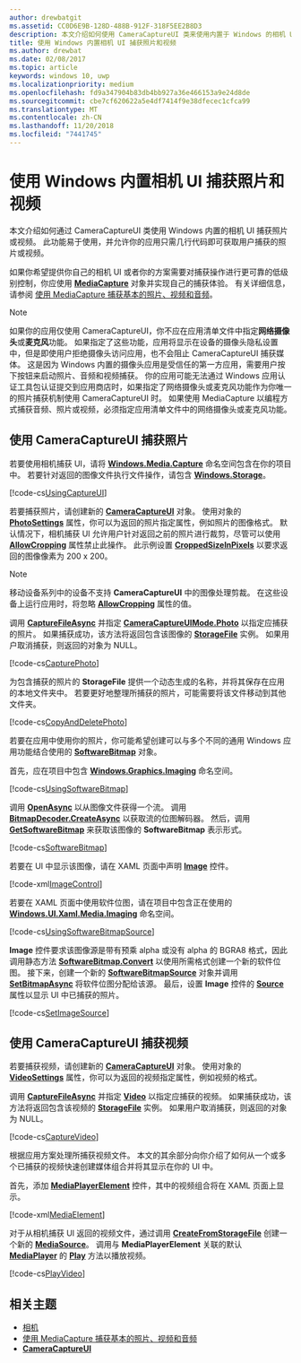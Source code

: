 ```yaml
---
author: drewbatgit
ms.assetid: CC0D6E9B-128D-488B-912F-318F5EE2B8D3
description: 本文介绍如何使用 CameraCaptureUI 类来使用内置于 Windows 的相机 UI 捕获照片或视频。
title: 使用 Windows 内置相机 UI 捕获照片和视频
ms.author: drewbat
ms.date: 02/08/2017
ms.topic: article
keywords: windows 10, uwp
ms.localizationpriority: medium
ms.openlocfilehash: fd9a347904b83db4bb927a36e466153a9e24d8de
ms.sourcegitcommit: cbe7cf620622a5e4df7414f9e38dfecec1cfca99
ms.translationtype: MT
ms.contentlocale: zh-CN
ms.lasthandoff: 11/20/2018
ms.locfileid: "7441745"
---
```

# <a name="capture-photos-and-video-with-windows-built-in-camera-ui"></a>使用 Windows 内置相机 UI 捕获照片和视频



本文介绍如何通过 CameraCaptureUI 类使用 Windows 内置的相机 UI 捕获照片或视频。 此功能易于使用，并允许你的应用只需几行代码即可获取用户捕获的照片或视频。

如果你希望提供你自己的相机 UI 或者你的方案需要对捕获操作进行更可靠的低级别控制，你应使用 [**MediaCapture**](https://msdn.microsoft.com/library/windows/apps/br241124) 对象并实现自己的捕获体验。 有关详细信息，请参阅 [使用 MediaCapture 捕获基本的照片、视频和音频](basic-photo-video-and-audio-capture-with-MediaCapture.md)。

> [!NOTE]
> 如果你的应用仅使用 CameraCaptureUI，你不应在应用清单文件中指定**网络摄像头**或**麦克风**功能。 如果指定了这些功能，应用将显示在设备的摄像头隐私设置中，但是即使用户拒绝摄像头访问应用，也不会阻止 CameraCaptureUI 捕获媒体。 这是因为 Windows 内置的摄像头应用是受信任的第一方应用，需要用户按下按钮来启动照片、音频和视频捕获。 你的应用可能无法通过 Windows 应用认证工具包认证提交到应用商店时，如果指定了网络摄像头或麦克风功能作为你唯一的照片捕获机制使用 CameraCaptureUI 时。
> 如果使用 MediaCapture 以编程方式捕获音频、照片或视频，必须指定应用清单文件中的网络摄像头或麦克风功能。

## <a name="capture-a-photo-with-cameracaptureui"></a>使用 CameraCaptureUI 捕获照片

若要使用相机捕获 UI，请将 [**Windows.Media.Capture**](https://msdn.microsoft.com/library/windows/apps/br226738) 命名空间包含在你的项目中。 若要针对返回的图像文件执行文件操作，请包含 [**Windows.Storage**](https://msdn.microsoft.com/library/windows/apps/br227346)。

[!code-cs[UsingCaptureUI](./code/CameraCaptureUIWin10/cs/MainPage.xaml.cs#SnippetUsingCaptureUI)]

若要捕获照片，请创建新的 [**CameraCaptureUI**](https://msdn.microsoft.com/library/windows/apps/br241030) 对象。 使用对象的 [**PhotoSettings**](https://msdn.microsoft.com/library/windows/apps/br241058) 属性，你可以为返回的照片指定属性，例如照片的图像格式。 默认情况下，相机捕获 UI 允许用户针对返回之前的照片进行裁剪，尽管可以使用 [**AllowCropping**](https://msdn.microsoft.com/library/windows/apps/br241042) 属性禁止此操作。 此示例设置 [**CroppedSizeInPixels**](https://msdn.microsoft.com/library/windows/apps/br241044) 以要求返回的图像像素为 200 x 200。

> [!NOTE]
> 移动设备系列中的设备不支持 **CameraCaptureUI** 中的图像处理剪裁。 在这些设备上运行应用时，将忽略 [**AllowCropping**](https://msdn.microsoft.com/library/windows/apps/br241042) 属性的值。

调用 [**CaptureFileAsync**](https://msdn.microsoft.com/library/windows/apps/br241057) 并指定 [**CameraCaptureUIMode.Photo**](https://msdn.microsoft.com/library/windows/apps/br241040) 以指定应捕获的照片。 如果捕获成功，该方法将返回包含该图像的 [**StorageFile**](https://msdn.microsoft.com/library/windows/apps/br227171) 实例。 如果用户取消捕获，则返回的对象为 NULL。

[!code-cs[CapturePhoto](./code/CameraCaptureUIWin10/cs/MainPage.xaml.cs#SnippetCapturePhoto)]

为包含捕获的照片的 **StorageFile** 提供一个动态生成的名称，并将其保存在应用的本地文件夹中。 若要更好地整理所捕获的照片，可能需要将该文件移动到其他文件夹。

[!code-cs[CopyAndDeletePhoto](./code/CameraCaptureUIWin10/cs/MainPage.xaml.cs#SnippetCopyAndDeletePhoto)]

若要在应用中使用你的照片，你可能希望创建可以与多个不同的通用 Windows 应用功能结合使用的 [**SoftwareBitmap**](https://msdn.microsoft.com/library/windows/apps/dn887358) 对象。

首先，应在项目中包含 [**Windows.Graphics.Imaging**](https://msdn.microsoft.com/library/windows/apps/br226400) 命名空间。

[!code-cs[UsingSoftwareBitmap](./code/CameraCaptureUIWin10/cs/MainPage.xaml.cs#SnippetUsingSoftwareBitmap)]

调用 [**OpenAsync**](https://msdn.microsoft.com/library/windows/apps/br227116) 以从图像文件获得一个流。 调用 [**BitmapDecoder.CreateAsync**](https://msdn.microsoft.com/library/windows/apps/br226182) 以获取流的位图解码器。 然后，调用 [**GetSoftwareBitmap**](https://msdn.microsoft.com/library/windows/apps/dn887332) 来获取该图像的 **SoftwareBitmap** 表示形式。

[!code-cs[SoftwareBitmap](./code/CameraCaptureUIWin10/cs/MainPage.xaml.cs#SnippetSoftwareBitmap)]

若要在 UI 中显示该图像，请在 XAML 页面中声明 [**Image**](https://msdn.microsoft.com/library/windows/apps/br242752) 控件。

[!code-xml[ImageControl](./code/CameraCaptureUIWin10/cs/MainPage.xaml#SnippetImageControl)]

若要在 XAML 页面中使用软件位图，请在项目中包含正在使用的 [**Windows.UI.Xaml.Media.Imaging**](https://msdn.microsoft.com/library/windows/apps/br243258) 命名空间。

[!code-cs[UsingSoftwareBitmapSource](./code/CameraCaptureUIWin10/cs/MainPage.xaml.cs#SnippetUsingSoftwareBitmapSource)]

**Image** 控件要求该图像源是带有预乘 alpha 或没有 alpha 的 BGRA8 格式，因此调用静态方法 [**SoftwareBitmap.Convert**](https://msdn.microsoft.com/library/windows/apps/dn887362) 以使用所需格式创建一个新的软件位图。 接下来，创建一个新的 [**SoftwareBitmapSource**](https://msdn.microsoft.com/library/windows/apps/dn997854) 对象并调用 [**SetBitmapAsync**](https://msdn.microsoft.com/library/windows/apps/dn997856) 将软件位图分配给该源。 最后，设置 **Image** 控件的 [**Source**](https://msdn.microsoft.com/library/windows/apps/br242760) 属性以显示 UI 中已捕获的照片。

[!code-cs[SetImageSource](./code/CameraCaptureUIWin10/cs/MainPage.xaml.cs#SnippetSetImageSource)]

## <a name="capture-a-video-with-cameracaptureui"></a>使用 CameraCaptureUI 捕获视频

若要捕获视频，请创建新的 [**CameraCaptureUI**](https://msdn.microsoft.com/library/windows/apps/br241030) 对象。 使用对象的 [**VideoSettings**](https://msdn.microsoft.com/library/windows/apps/br241059) 属性，你可以为返回的视频指定属性，例如视频的格式。

调用 [**CaptureFileAsync**](https://msdn.microsoft.com/library/windows/apps/br241057) 并指定 [**Video**](https://msdn.microsoft.com/library/windows/apps/br241059) 以指定应捕获的视频。 如果捕获成功，该方法将返回包含该视频的 [**StorageFile**](https://msdn.microsoft.com/library/windows/apps/br227171) 实例。 如果用户取消捕获，则返回的对象为 NULL。

[!code-cs[CaptureVideo](./code/CameraCaptureUIWin10/cs/MainPage.xaml.cs#SnippetCaptureVideo)]

根据应用方案处理所捕获视频文件。 本文的其余部分向你介绍了如何从一个或多个已捕获的视频快速创建媒体组合并将其显示在你的 UI 中。

首先，添加 [**MediaPlayerElement**](https://docs.microsoft.com/uwp/api/Windows.UI.Xaml.Controls.MediaPlayerElement) 控件，其中的视频组合将在 XAML 页面上显示。

[!code-xml[MediaElement](./code/CameraCaptureUIWin10/cs/MainPage.xaml#SnippetMediaElement)]


对于从相机捕获 UI 返回的视频文件，通过调用 **[CreateFromStorageFile](https://docs.microsoft.com/uwp/api/windows.media.core.mediasource.createfromstoragefile)** 创建一个新的 [**MediaSource**](https://docs.microsoft.com/uwp/api/windows.media.core.mediasource)。 调用与 **MediaPlayerElement** 关联的默认 **[MediaPlayer](https://docs.microsoft.com/uwp/api/windows.media.playback.mediaplayer)** 的 **[Play](https://docs.microsoft.com/uwp/api/windows.media.playback.mediaplayer.Play)** 方法以播放视频。

[!code-cs[PlayVideo](./code/CameraCaptureUIWin10/cs/MainPage.xaml.cs#SnippetPlayVideo)]
 

## <a name="related-topics"></a>相关主题

* [相机](camera.md)
* [使用 MediaCapture 捕获基本的照片、视频和音频](basic-photo-video-and-audio-capture-with-MediaCapture.md)
* [**CameraCaptureUI**](https://msdn.microsoft.com/library/windows/apps/br241030) 
 

 




